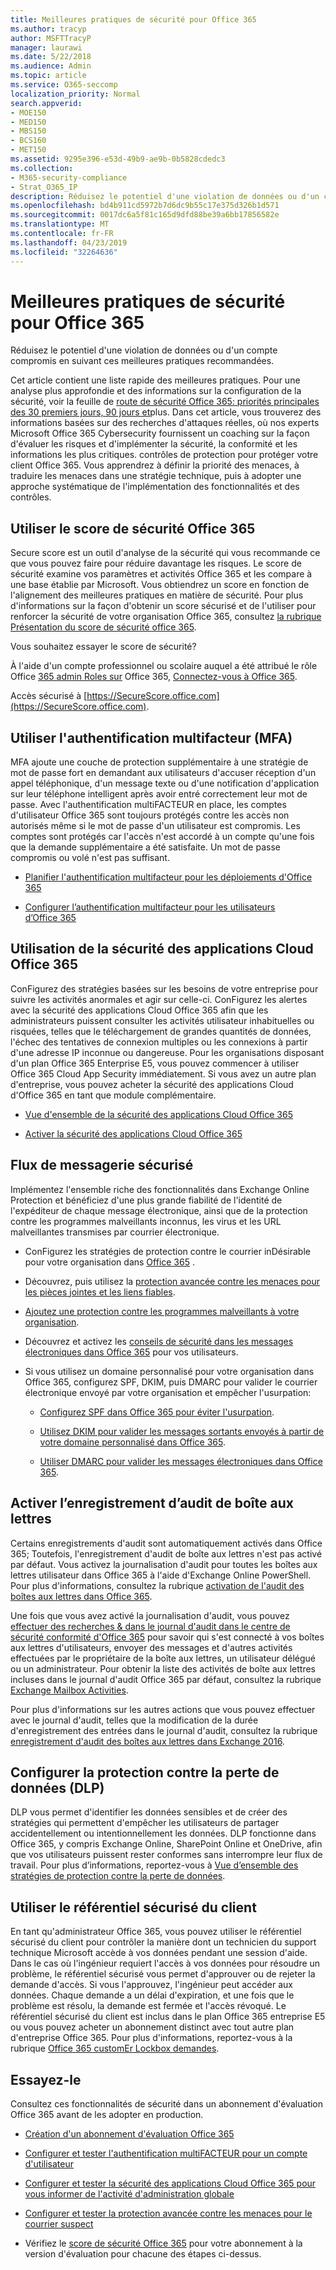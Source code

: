 ```yaml
---
title: Meilleures pratiques de sécurité pour Office 365
ms.author: tracyp
author: MSFTTracyP
manager: laurawi
ms.date: 5/22/2018
ms.audience: Admin
ms.topic: article
ms.service: O365-seccomp
localization_priority: Normal
search.appverid:
- MOE150
- MED150
- MBS150
- BCS160
- MET150
ms.assetid: 9295e396-e53d-49b9-ae9b-0b5828cdedc3
ms.collection:
- M365-security-compliance
- Strat_O365_IP
description: Réduisez le potentiel d'une violation de données ou d'un compte compromis en suivant ces meilleures pratiques recommandées.
ms.openlocfilehash: bd4b911cd5972b7d6dc9b55c17e375d326b1d571
ms.sourcegitcommit: 0017dc6a5f81c165d9dfd88be39a6bb17856582e
ms.translationtype: MT
ms.contentlocale: fr-FR
ms.lasthandoff: 04/23/2019
ms.locfileid: "32264636"
---
```

# <a name="security-best-practices-for-office-365"></a>Meilleures pratiques de sécurité pour Office 365

Réduisez le potentiel d'une violation de données ou d'un compte compromis en suivant ces meilleures pratiques recommandées.
  
Cet article contient une liste rapide des meilleures pratiques. Pour une analyse plus approfondie et des informations sur la configuration de la sécurité, voir la feuille de [route de sécurité Office 365: priorités principales des 30 premiers jours, 90 jours et](security-roadmap.md)plus. Dans cet article, vous trouverez des informations basées sur des recherches d'attaques réelles, où nos experts Microsoft Office 365 Cybersecurity fournissent un coaching sur la façon d'évaluer les risques et d'implémenter la sécurité, la conformité et les informations les plus critiques. contrôles de protection pour protéger votre client Office 365. Vous apprendrez à définir la priorité des menaces, à traduire les menaces dans une stratégie technique, puis à adopter une approche systématique de l'implémentation des fonctionnalités et des contrôles.
  
## <a name="use-office-365-secure-score"></a>Utiliser le score de sécurité Office 365

Secure score est un outil d'analyse de la sécurité qui vous recommande ce que vous pouvez faire pour réduire davantage les risques. Le score de sécurité examine vos paramètres et activités Office 365 et les compare à une base établie par Microsoft. Vous obtiendrez un score en fonction de l'alignement des meilleures pratiques en matière de sécurité. Pour plus d'informations sur la façon d'obtenir un score sécurisé et de l'utiliser pour renforcer la sécurité de votre organisation Office 365, consultez [la rubrique Présentation du score de sécurité office 365](office-365-secure-score.md).
  
Vous souhaitez essayer le score de sécurité?
  
À l'aide d'un compte professionnel ou scolaire auquel a été attribué le rôle Office [365 admin Roles sur](https://support.office.com/article/da585eea-f576-4f55-a1e0-87090b6aaa9d) Office 365, [Connectez-vous à Office 365](https://www.office.com/signin).
  
Accès sécurisé à [https://SecureScore.office.com](https://SecureScore.office.com).
  
## <a name="use-multi-factor-authentication-mfa"></a>Utiliser l'authentification multifacteur (MFA)

MFA ajoute une couche de protection supplémentaire à une stratégie de mot de passe fort en demandant aux utilisateurs d'accuser réception d'un appel téléphonique, d'un message texte ou d'une notification d'application sur leur téléphone intelligent après avoir entré correctement leur mot de passe. Avec l'authentification multiFACTEUR en place, les comptes d'utilisateur Office 365 sont toujours protégés contre les accès non autorisés même si le mot de passe d'un utilisateur est compromis. Les comptes sont protégés car l'accès n'est accordé à un compte qu'une fois que la demande supplémentaire a été satisfaite. Un mot de passe compromis ou volé n'est pas suffisant.
  
- [Planifier l'authentification multifacteur pour les déploiements d'Office 365](https://support.office.com/article/043807b2-21db-4d5c-b430-c8a6dee0e6ba)

- [Configurer l’authentification multifacteur pour les utilisateurs d’Office 365](https://support.office.com/article/8f0454b2-f51a-4d9c-bcde-2c48e41621c6)

## <a name="use-office-365-cloud-app-security"></a>Utilisation de la sécurité des applications Cloud Office 365

ConFigurez des stratégies basées sur les besoins de votre entreprise pour suivre les activités anormales et agir sur celle-ci. ConFigurez les alertes avec la sécurité des applications Cloud Office 365 afin que les administrateurs puissent consulter les activités utilisateur inhabituelles ou risquées, telles que le téléchargement de grandes quantités de données, l'échec des tentatives de connexion multiples ou les connexions à partir d'une adresse IP inconnue ou dangereuse. Pour les organisations disposant d'un plan Office 365 Enterprise E5, vous pouvez commencer à utiliser Office 365 Cloud App Security immédiatement. Si vous avez un autre plan d'entreprise, vous pouvez acheter la sécurité des applications Cloud d'Office 365 en tant que module complémentaire.
  
- [Vue d'ensemble de la sécurité des applications Cloud Office 365](office-365-cas-overview.md)

- [Activer la sécurité des applications Cloud Office 365](turn-on-office-365-cas.md)

## <a name="secure-mail-flow"></a>Flux de messagerie sécurisé

Implémentez l'ensemble riche des fonctionnalités dans Exchange Online Protection et bénéficiez d'une plus grande fiabilité de l'identité de l'expéditeur de chaque message électronique, ainsi que de la protection contre les programmes malveillants inconnus, les virus et les URL malveillantes transmises par courrier électronique.
  
- ConFigurez les stratégies de protection contre le courrier inDésirable pour votre organisation dans [Office 365](anti-spam-protection.md) .

- Découvrez, puis utilisez la [protection avancée contre les menaces pour les pièces jointes et les liens fiables](https://technet.microsoft.com/library/mt148491.aspx).

- [Ajoutez une protection contre les programmes malveillants à votre organisation](https://technet.microsoft.com/en-us/library/jj200669%28v=exchg.150%29.aspx).

- Découvrez et activez les [conseils de sécurité dans les messages électroniques dans Office 365](safety-tips-in-office-365.md) pour vos utilisateurs.

- Si vous utilisez un domaine personnalisé pour votre organisation dans Office 365, configurez SPF, DKIM, puis DMARC pour valider le courrier électronique envoyé par votre organisation et empêcher l'usurpation:

  - [Configurez SPF dans Office 365 pour éviter l'usurpation](https://docs.microsoft.com/office365/SecurityCompliance/set-up-spf-in-office-365-to-help-prevent-spoofing).

  - [Utilisez DKIM pour valider les messages sortants envoyés à partir de votre domaine personnalisé dans Office 365](https://docs.microsoft.com/office365/SecurityCompliance/set-up-spf-in-office-365-to-help-prevent-spoofing).

  - [Utiliser DMARC pour valider les messages électroniques dans Office 365](https://technet.microsoft.com/library/mt734386%28v=exchg.150%29.aspx).

## <a name="enable-mailbox-audit-logging"></a>Activer l’enregistrement d’audit de boîte aux lettres

Certains enregistrements d'audit sont automatiquement activés dans Office 365; Toutefois, l'enregistrement d'audit de boîte aux lettres n'est pas activé par défaut. Vous activez la journalisation d'audit pour toutes les boîtes aux lettres utilisateur dans Office 365 à l'aide d'Exchange Online PowerShell. Pour plus d'informations, consultez la rubrique [activation de l'audit des boîtes aux lettres dans Office 365](https://go.microsoft.com/fwlink/p/?LinkID=626109).
  
Une fois que vous avez activé la journalisation d'audit, vous pouvez [effectuer des recherches &amp; dans le journal d'audit dans le centre de sécurité conformité d'Office 365](search-the-audit-log-in-security-and-compliance.md) pour savoir qui s'est connecté à vos boîtes aux lettres d'utilisateurs, envoyer des messages et d'autres activités effectuées par le propriétaire de la boîte aux lettres, un utilisateur délégué ou un administrateur. Pour obtenir la liste des activités de boîte aux lettres incluses dans le journal d'audit Office 365 par défaut, consultez la rubrique [Exchange Mailbox Activities](search-the-audit-log-in-security-and-compliance.md#exchange-mailbox-activities).
  
Pour plus d'informations sur les autres actions que vous pouvez effectuer avec le journal d'audit, telles que la modification de la durée d'enregistrement des entrées dans le journal d'audit, consultez la rubrique [enregistrement d'audit des boîtes aux lettres dans Exchange 2016](https://technet.microsoft.com/en-us/library/ff459237%28v=exchg.160%29.aspx).
  
## <a name="configure-data-loss-prevention-dlp"></a>Configurer la protection contre la perte de données (DLP)

DLP vous permet d'identifier les données sensibles et de créer des stratégies qui permettent d'empêcher les utilisateurs de partager accidentellement ou intentionnellement les données. DLP fonctionne dans Office 365, y compris Exchange Online, SharePoint Online et OneDrive, afin que vos utilisateurs puissent rester conformes sans interrompre leur flux de travail. Pour plus d’informations, reportez-vous à [Vue d’ensemble des stratégies de protection contre la perte de données](data-loss-prevention-policies.md).
  
## <a name="use-customer-lockbox"></a>Utiliser le référentiel sécurisé du client

En tant qu'administrateur Office 365, vous pouvez utiliser le référentiel sécurisé du client pour contrôler la manière dont un technicien du support technique Microsoft accède à vos données pendant une session d'aide. Dans le cas où l'ingénieur requiert l'accès à vos données pour résoudre un problème, le référentiel sécurisé vous permet d'approuver ou de rejeter la demande d'accès. Si vous l'approuvez, l'ingénieur peut accéder aux données. Chaque demande a un délai d'expiration, et une fois que le problème est résolu, la demande est fermée et l'accès révoqué. Le référentiel sécurisé du client est inclus dans le plan Office 365 entreprise E5 ou vous pouvez acheter un abonnement distinct avec tout autre plan d'entreprise Office 365. Pour plus d'informations, reportez-vous à la rubrique [Office 365 customEr Lockbox demandes](https://support.office.com/article/36f9cdd1-e64c-421b-a7e4-4a54d16440a2).
  
## <a name="try-it-yourself"></a>Essayez-le
<a name="SecureScore"> </a>

Consultez ces fonctionnalités de sécurité dans un abonnement d'évaluation Office 365 avant de les adopter en production.
  
- [Création d'un abonnement d'évaluation Office 365](https://technet.microsoft.com/library/mt736406.aspx)

- [Configurer et tester l'authentification multiFACTEUR pour un compte d'utilisateur](https://technet.microsoft.com/library/mt492459.aspx)

- [Configurer et tester la sécurité des applications Cloud Office 365 pour vous informer de l'activité d'administration globale](https://technet.microsoft.com/library/mt757250.aspx)

- [Configurer et tester la protection avancée contre les menaces pour le courrier suspect](https://technet.microsoft.com/library/mt490479.aspx)

- Vérifiez le [score de sécurité Office 365](https://securescore.office.com/) pour votre abonnement à la version d'évaluation pour chacune des étapes ci-dessus.